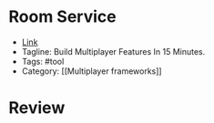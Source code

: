# Room Service
- [Link](https://www.roomservice.dev)
- Tagline: Build Multiplayer Features In 15 Minutes.
- Tags: #tool
- Category: [[Multiplayer frameworks]]

# Review
